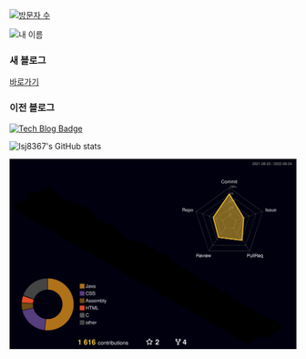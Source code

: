 [![방문자 수](https://hits.seeyoufarm.com/api/count/incr/badge.svg?url=https%3A%2F%2Fgithub.com%2Flsj8367&count_bg=%23000000&title_bg=%23000000&icon=&icon_color=%23E7E7E7&title=hits&edge_flat=false)](https://hits.seeyoufarm.com)

![내 이름](https://capsule-render.vercel.app/api?type=waving&color=random&height=180&section=footer&text=Seung%20Jae%20Lee&fontColor=ffffff&fontSize=70)

### 새 블로그
[바로가기](https://lsj8367.tistory.com)

### 이전 블로그
[![Tech Blog Badge](https://velog-readme-stats.vercel.app/api/badge?name=lsj8367)](https://velog.io/@lsj8367)

![lsj8367's GitHub stats](https://github-readme-stats.vercel.app/api?username=lsj8367&show_icons=true&theme=gruvbox)

![profile 3d](./profile-3d-contrib/profile-night-rainbow.svg)
